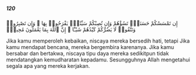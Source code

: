 ##### 120

<span class="ayah">إِن تَمْسَسْكُمْ حَسَنَةٌۭ تَسُؤْهُمْ وَإِن تُصِبْكُمْ سَيِّئَةٌۭ يَفْرَحُوا۟ بِهَا ۖ وَإِن تَصْبِرُوا۟ وَتَتَّقُوا۟ لَا يَضُرُّكُمْ كَيْدُهُمْ شَيْـًٔا ۗ إِنَّ ٱللَّهَ بِمَا يَعْمَلُونَ مُحِيطٌۭ</span>

<span class="ayah_translation">Jika kamu memperoleh kebaikan, niscaya mereka bersedih hati, tetapi Jika kamu mendapat bencana, mereka bergembira karenanya. Jika kamu bersabar dan bertakwa, niscaya tipu daya mereka sedikitpun tidak mendatangkan kemudharatan kepadamu. Sesungguhnya Allah mengetahui segala apa yang mereka kerjakan.</span>
